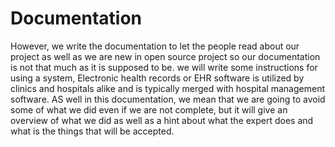 # Documentation
However, we write the documentation to let the people read about our project as well as we are new in open source project so our documentation is not that much as it is supposed to be. we will write some instructions for using a system, Electronic health records or EHR software is utilized by clinics and hospitals alike and is typically merged with hospital management software. AS well in this documentation, we mean that we are going to avoid some of what we did even if we are not complete, but it will give an overview of what we did as well as a hint about what the expert does and what is the things that will be accepted.       

        
